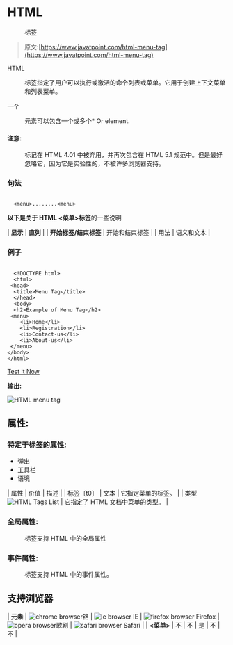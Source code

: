 # HTML

<menu>标签</menu>

> 原文:[https://www.javatpoint.com/html-menu-tag](https://www.javatpoint.com/html-menu-tag)

HTML

<menu>标签指定了用户可以执行或激活的命令列表或菜单。它用于创建上下文菜单和列表菜单。</menu>

一个

<menu>元素可以包含一个或多个*   Or  element.</menu>

#### 注意:

<menu>标记在 HTML 4.01 中被弃用，并再次包含在 HTML 5.1 规范中。但是最好忽略它，因为它是实验性的，不被许多浏览器支持。</menu>

### 句法

```

  <menu>........<menu>

```

**以下是关于 HTML <菜单>标签**的一些说明

| **显示** | **直列** |
| **开始标签/结束标签** | 开始和结束标签 |
| 用法 | 语义和文本 |

### 例子

```

  <!DOCTYPE html>
  <html>
 <head>
  <title>Menu Tag</title>
  </head>
  <body>
  <h2>Example of Menu Tag</h2>
 <menu>
 	<li>Home</li>
 	<li>Registration</li>
 	<li>Contact-us</li>
 	<li>About-us</li>
 </menu>
</body>
</html>

```

[Test it Now](https://www.javatpoint.com/oprweb/test.jsp?filename=htmlmenutag)

**输出:**

![HTML menu tag](../Images/df76a23a6408556cb091ef6c86c540fa.png)

## 属性:

### 特定于标签的属性:

*   弹出
*   工具栏
*   语境

| 属性 | 价值 | 描述 |
| 标签〔t0〕 | 文本 | 它指定菜单的标签。 |
| 类型![HTML Tags List](../Images/0eb4526ba8c721b914998df152a6f4aa.png) | 它指定了 HTML 文档中菜单的类型。 |

### 全局属性:

<menu>标签支持 HTML 中的全局属性</menu>

### 事件属性:

<menu>标签支持 HTML 中的事件属性。</menu>

## 支持浏览器

| **元素** | ![chrome browser](../Images/4fbdc93dc2016c5049ed108e7318df19.png)铬 | ![ie browser](../Images/83dd23df1fe8373fd5bf054b2c1dd88b.png) IE | ![firefox browser](../Images/4f001fff393888a8a807ed29b28145d1.png) Firefox | ![opera browser](../Images/6cad4a592cc69a052056a0577b4aac65.png)歌剧 | ![safari browser](../Images/a0f6a9711a92203c5dc5c127fe9c9fca.png) Safari |
| **<菜单>** | 不 | 不 | 是 | 不 | 不 |